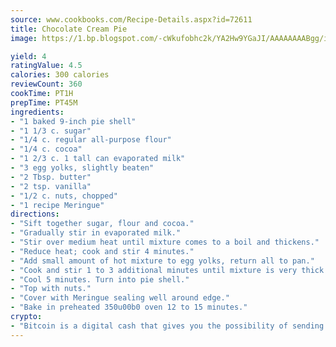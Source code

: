 ```yaml
---
source: www.cookbooks.com/Recipe-Details.aspx?id=72611
title: Chocolate Cream Pie
image: https://1.bp.blogspot.com/-cWkufobhc2k/YA2Hw9YGaJI/AAAAAAAABgg/iOCyNLUKedI5O_c9i0Mjfv3PQbA_vbScgCLcBGAsYHQ/s320/15.png

yield: 4
ratingValue: 4.5
calories: 300 calories
reviewCount: 360
cookTime: PT1H
prepTime: PT45M
ingredients:
- "1 baked 9-inch pie shell"
- "1 1/3 c. sugar"
- "1/4 c. regular all-purpose flour"
- "1/4 c. cocoa"
- "1 2/3 c. 1 tall can evaporated milk"
- "3 egg yolks, slightly beaten"
- "2 Tbsp. butter"
- "2 tsp. vanilla"
- "1/2 c. nuts, chopped"
- "1 recipe Meringue"
directions:
- "Sift together sugar, flour and cocoa."
- "Gradually stir in evaporated milk."
- "Stir over medium heat until mixture comes to a boil and thickens."
- "Reduce heat; cook and stir 4 minutes."
- "Add small amount of hot mixture to egg yolks, return all to pan."
- "Cook and stir 1 to 3 additional minutes until mixture is very thick. Remove from heat and stir in butter and vanilla."
- "Cool 5 minutes. Turn into pie shell."
- "Top with nuts."
- "Cover with Meringue sealing well around edge."
- "Bake in preheated 350u00b0 oven 12 to 15 minutes."
crypto:
- "Bitcoin is a digital cash that gives you the possibility of sending money all over the world, instantly and without a fee."
---
```

